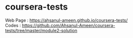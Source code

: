 # coursera-tests
Web Page : https://ahsanul-ameen.github.io/coursera-tests/  </br>
Codes : https://github.com/Ahsanul-Ameen/coursera-tests/tree/master/module2-solution
